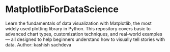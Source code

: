 # MatplotlibForDataScience
Learn the fundamentals of data visualization with Matplotlib, the most widely used plotting library in Python. This repository covers basic to advanced chart types, customization techniques, and real-world examples — all designed to help beginners understand how to visually tell stories with data.
Author: 
kashish sachdeva 